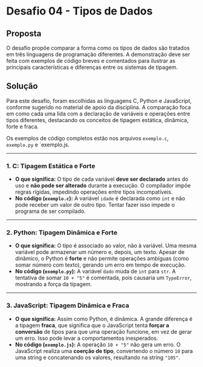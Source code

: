 # Desafio 04 - Tipos de Dados

## Proposta

O desafio propõe comparar a forma como os tipos de dados são tratados em três linguagens de programação diferentes. A demonstração deve ser feita com exemplos de código breves e comentados para ilustrar as principais características e diferenças entre os sistemas de tipagem.

## Solução

Para este desafio, foram escolhidas as linguagens C, Python e JavaScript, conforme sugerido no material de apoio da disciplina. A comparação foca em como cada uma lida com a declaração de variáveis e operações entre tipos diferentes, destacando os conceitos de tipagem estática, dinâmica, forte e fraca.

Os exemplos de código completos estão nos arquivos `exemplo.c`, `exemplo.py` e `exemplo.js.

---

### **1. C: Tipagem Estática e Forte**

* **O que significa:** O tipo de cada variável **deve ser declarado** antes do uso e **não pode ser alterado** durante a execução. O compilador impõe regras rígidas, impedindo operações entre tipos incompatíveis.
* **No código (`exemplo.c`):** A variável `idade` é declarada como `int` e não pode receber um valor de outro tipo. Tentar fazer isso impede o programa de ser compilado.

---

### **2. Python: Tipagem Dinâmica e Forte**

* **O que significa:** O tipo é associado ao valor, não à variável. Uma mesma variável pode armazenar um número e, depois, um texto. Apesar de dinâmico, o Python é **forte** e não permite operações ambíguas (como somar número com texto), gerando um erro em tempo de execução.
* **No código (`exemplo.py`):** A variável `dado` muda de `int` para `str`. A tentativa de somar `10 + "5"` é comentada, pois causaria um `TypeError`, mostrando a força da tipagem.

---

### **3. JavaScript: Tipagem Dinâmica e Fraca**

* **O que significa:** Assim como Python, é dinâmica. A grande diferença é a tipagem **fraca**, que significa que o JavaScript tenta **forçar a conversão** de tipos para que uma operação funcione, em vez de gerar um erro. Isso pode levar a comportamentos inesperados.
* **No código (`exemplo.js`):** A operação `10 + "5"` não gera um erro. O JavaScript realiza uma **coerção de tipo**, convertendo o número `10` para uma string e concatenando os valores, resultando na string `"105"`.
